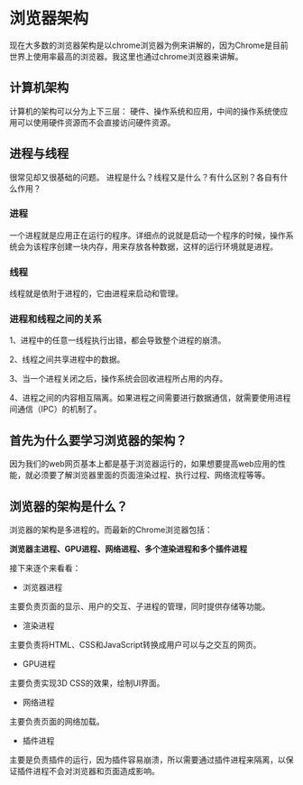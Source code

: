 # 浏览器架构
现在大多数的浏览器架构是以chrome浏览器为例来讲解的，因为Chrome是目前世界上使用率最高的浏览器。我这里也通过chrome浏览器来讲解。

## 计算机架构
计算机的架构可以分为上下三层： 硬件、操作系统和应用，中间的操作系统使应用可以使用硬件资源而不会直接访问硬件资源。

## 进程与线程
很常见却又很基础的问题。
进程是什么？线程又是什么？有什么区别？各自有什么作用？

### 进程
一个进程就是应用正在运行的程序。详细点的说就是启动一个程序的时候，操作系统会为该程序创建一块内存，用来存放各种数据，这样的运行环境就是进程。

### 线程
线程就是依附于进程的，它由进程来启动和管理。

### 进程和线程之间的关系
1、进程中的任意一线程执行出错，都会导致整个进程的崩溃。

2、线程之间共享进程中的数据。

3、当一个进程关闭之后，操作系统会回收进程所占用的内存。

4、进程之间的内容相互隔离。如果进程之间需要进行数据通信，就需要使用进程间通信（IPC）的机制了。


## 首先为什么要学习浏览器的架构？

因为我们的web网页基本上都是基于浏览器运行的，如果想要提高web应用的性能，就必须要了解浏览器里面的页面渲染过程、执行过程、网络流程等等。

## 浏览器的架构是什么？

浏览器的架构是多进程的。而最新的Chrome浏览器包括：

**浏览器主进程、GPU进程、网络进程、多个渲染进程和多个插件进程**

接下来逐个来看看：

- 浏览器进程

主要负责页面的显示、用户的交互、子进程的管理，同时提供存储等功能。

- 渲染进程

主要负责将HTML、CSS和JavaScript转换成用户可以与之交互的网页。

- GPU进程

主要负责实现3D CSS的效果，绘制UI界面。

- 网络进程

主要负责页面的网络加载。

- 插件进程

主要是负责插件的运行，因为插件容易崩溃，所以需要通过插件进程来隔离，以保证插件进程不会对浏览器和页面造成影响。

